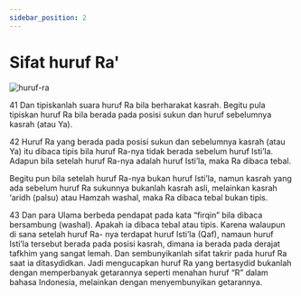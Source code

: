 ```yaml
---
sidebar_position: 2
---
```


# Sifat huruf Ra'

![huruf-ra](https://2.bp.blogspot.com/-edhlWfjLPIo/Wnd4Ov7floI/AAAAAAAAjEY/BgiWep-dcUM1CNyHK1BdIfNaohXrbkcxQCLcBGAs/s640/makhraj%2Bra.jpg)

41 Dan tipiskanlah suara huruf Ra bila berharakat kasrah. Begitu pula tipiskan huruf Ra bila berada pada posisi sukun dan huruf sebelumnya kasrah (atau Ya).

42 Huruf Ra yang berada pada posisi sukun dan sebelumnya kasrah (atau Ya) itu dibaca tipis bila huruf Ra-nya tidak berada sebelum huruf Isti’la. Adapun bila setelah huruf Ra-nya adalah huruf Isti’la, maka Ra dibaca tebal.

Begitu pun bila setelah huruf Ra-nya bukan huruf Isti’la, namun kasrah yang ada sebelum huruf Ra sukunnya bukanlah kasrah asli, melainkan kasrah ‘aridh (palsu) atau Hamzah washal, maka Ra dibaca tebal bukan tipis.

43 Dan para Ulama berbeda pendapat pada kata “firqin” bila dibaca bersambung (washal). Apakah ia dibaca tebal atau tipis. Karena walaupun di sana setelah huruf Ra- nya terdapat huruf Isti’la (Qaf), namaun huruf Isti’la tersebut berada pada posisi kasrah, dimana ia berada pada derajat tafkhim yang sangat lemah.
Dan sembunyikanlah sifat takrir pada huruf Ra saat ia ditasydidkan. Jadi mengucapkan huruf Ra yang bertasydid bukanlah dengan memperbanyak getarannya seperti menahan huruf “R” dalam bahasa Indonesia, melainkan dengan menyembunyikan getarannya.
